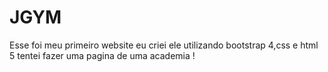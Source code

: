 # JGYM
Esse foi meu primeiro website eu criei ele utilizando bootstrap 4,css e html 5 tentei fazer uma pagina de uma academia !
